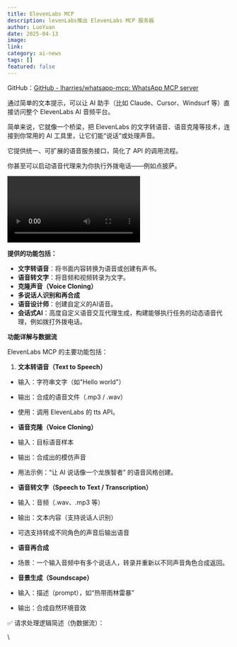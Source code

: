 ```yaml
---
title: ElevenLabs MCP
description: levenLabs推出 ElevenLabs MCP 服务器
author: LuoYuan
date: 2025-04-13
image: 
link: 
category: ai-news
tags: []
featured: false
---
```

GitHub：[GitHub - lharries/whatsapp-mcp: WhatsApp MCP server](https://github.com/lharries/whatsapp-mcp)


通过简单的文本提示，可以让 AI 助手（比如 Claude、Cursor、Windsurf 等）直接访问整个 ElevenLabs AI 音频平台。

简单来说，它就像一个桥梁，把 ElevenLabs 的文字转语音、语音克隆等技术，连接到你常用的 AI 工具里，让它们能“说话”或处理声音。

它提供统一、可扩展的语音服务接口，简化了 API 的调用流程。

你甚至可以启动语音代理来为你执行外拨电话——例如点披萨。

<video data-key="file_v3_00l5_afd2ac26-4c9f-4fc7-a260-9dbaee944f1g" data-middle-image="{&quot;key&quot;:&quot;middle:img_v3_02l5_fb98a44f-ec3c-4136-85af-9223591645fg&quot;,&quot;urls&quot;:[],&quot;width&quot;:960,&quot;height&quot;:720,&quot;type&quot;:2,&quot;exifOrientation&quot;:0,&quot;crypto&quot;:&quot;CAESMgogkB7dRpwU29QwOn2ekv5MhXZ8xORkSAcBqMNONwZQ6oYSDCHDaKkVokxz+MLVGBoA&quot;,&quot;fsUnit&quot;:&quot;eu_nc-cdn&quot;}" data-crypto-token="img_v3_02l5_fb98a44f-ec3c-4136-85af-9223591645fg" data-duration="114300" data-copy-id="7400356674370256898" data-lark-video-uri="imkey://file_v3_00l5_afd2ac26-4c9f-4fc7-a260-9dbaee944f1g?visit_info=%7B%22entityId%22%3A%227490893909217214492%22%2C%22sceneType%22%3A1%7D" data-lark-video-duration="114300" data-lark-video-height="720" data-lark-video-mime="video/mp4" data-lark-video-name="1b2f51c5-ded7-4818-8a7a-0070394bf23d.mp4" data-lark-video-size="5751272" data-lark-video-width="960"></video>



**提供的功能包括：**

- **文字转语音**：将书面内容转换为语音或创建有声书。
- **语音转文字**：将音频和视频转录为文字。
- **克隆声音（Voice Cloning）**
- **多说话人识别和再合成**
- **语音设计师**：创建自定义的AI语音。
- **会话式AI**：高度自定义语音交互代理生成，构建能够执行任务的动态语音代理，例如拨打外拨电话。



**功能详解与数据流**

ElevenLabs MCP 的主要功能包括：

1. **文本转语音（Text to Speech）**

- 输入：字符串文字（如"Hello world"）
- 输出：合成的语音文件（.mp3 / .wav）
- 使用：调用 ElevenLabs 的 tts API。
- **语音克隆（Voice Cloning）**

- 输入：目标语音样本
- 输出：合成出的模仿声音
- 用法示例：“让 AI 说话像一个龙族智者” 的语音风格创建。
- **语音转文字（Speech to Text / Transcription）**

- 输入：音频（.wav、.mp3 等）
- 输出：文本内容（支持说话人识别）
- 可选支持转成不同角色的声音后输出语音
- **语音再合成**

- 场景：一个输入音频中有多个说话人，转录并重新以不同声音角色合成返回。
- **音景生成（Soundscape）**

- 输入：描述（prompt），如“热带雨林雷暴”
- 输出：合成自然环境音效

✅ 请求处理逻辑简述（伪数据流）：

\